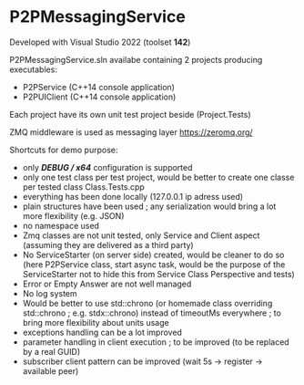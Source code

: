 # P2PMessagingService

Developed with Visual Studio 2022 (toolset **142**)

P2PMessagingService.sln availabe containing 2 projects producing executables:
* P2PService (C++14 console application)
* P2PUIClient (C++14 console application)

Each project have its own unit test project beside (Project.Tests)

ZMQ middleware is used as messaging layer 
https://zeromq.org/

Shortcuts for demo purpose:
* only ***DEBUG / x64*** configuration is supported
* only one test class per test project, would be better to create one classe per tested class Class.Tests.cpp
* everything has been done locally (127.0.0.1 ip adress used)
* plain structures have been used ; any serialization would bring a lot more flexibility (e.g. JSON)
* no namespace used
* Zmq classes are not unit tested, only Service and Client aspect (assuming they are delivered as a third party)
* No ServiceStarter (on server side) created, would be cleaner to do so (here P2PService class, start async task, would be the purpose of the ServiceStarter not to hide this from Service Class Perspective and tests)
* Error or Empty Answer are not well managed
* No log system
* Would be better to use std::chrono (or homemade class overriding std::chrono ; e.g. stdx::chrono) instead of timeoutMs everywhere ; to bring more flexibility about units usage
* exceptions handling can be a lot improved
* parameter handling in client execution ; to be improved (to be replaced by a real GUID)
* subscriber client pattern can be improved (wait 5s -> register -> available peer)